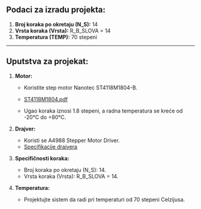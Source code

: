 
## Podaci za izradu projekta:
1. **Broj koraka po okretaju (N_S):** 14
2. **Vrsta koraka (Vrsta):** R_B_SLOVA = 14
3. **Temperatura (TEMP):** 70 stepeni

---

## Uputstva za projekat:

1. **Motor:**
   - Koristite step motor Nanotec ST4118M1804-B.
   - [ST4118M1804.pdf](https://github.com/radovanovicema/Mips-mini-projekat-2-/files/13626134/ST4118M1804.pdf)

   - Ugao koraka iznosi 1.8 stepeni, a radna temperatura se kreće od -20°C do +80°C.

2. **Drajver:**
   - Koristi se A4988 Stepper Motor Driver.
   -  [Specifikacije drajvera](https://www.pololu.com/product/1182/specs)

3. **Specifičnosti koraka:**
   - Broj koraka po okretaju (N_S): 14.
   - Vrsta koraka (Vrsta): R_B_SLOVA = 14.

4. **Temperatura:**
   - Projektujte sistem da radi pri temperaturi od 70 stepeni Celzijusa.


